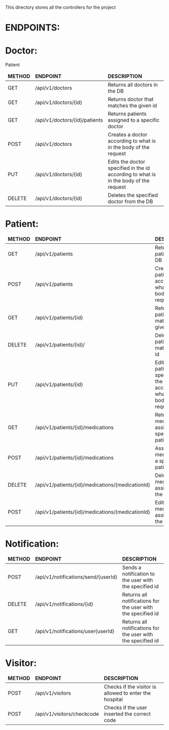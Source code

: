 This directory stores all the controllers for the project

# ENDPOINTS:

# Doctor:

<table>
<thead>
    <td><strong>METHOD</strong></td>
    <td><strong>ENDPOINT</strong></td>
    <td><strong>DESCRIPTION</strong></td>
</thead>
<tr>
    <td>GET</td>
    <td>/api/v1/doctors</td>
    <td>Returns all doctors in the DB</td>
</tr>Patient
<tr>
    <td>GET</td>
    <td>/api/v1/doctors/{id}</td>
    <td>Returns doctor that matches the given id</td>
</tr>
<tr>
    <td>GET</td>
    <td>/api/v1/doctors/{id}/patients</td>
    <td>Returns patients assigned to a specific doctor</td>
</tr>
<tr>
    <td>POST</td>
    <td>/api/v1/doctors</td>
    <td>Creates a doctor according to what is in the body of the request</td>
</tr>
<tr>
    <td>PUT</td>
    <td>/api/v1/doctors/{id}</td>
    <td>Edits the doctor specified in the id according to what is in the body of the request</td>
</tr>
<tr>
    <td>DELETE</td>
    <td>/api/v1/doctors/{id}</td>
    <td>Deletes the specified doctor from the DB</td>
</tr>
</table>

# Patient:

<table>
<thead>
    <td><strong>METHOD</strong></td>
    <td><strong>ENDPOINT</strong></td>
    <td><strong>DESCRIPTION</strong></td>
</thead>
<tr>
    <td>GET</td>
    <td>/api/v1/patients</td>
    <td>Returns all patients in the DB</td>
</tr>
<tr>
    <td>POST</td>
    <td>/api/v1/patients</td>
    <td>Creates a patient according to what is in the body of the request</td>
</tr>
<tr>
    <td>GET</td>
    <td>/api/v1/patients/{id}</td>
    <td>Returns patient that matches the given id</td>
</tr>
<tr>
    <td>DELETE</td>
    <td>/api/v1/patients/{id}/</td>
    <td>Deletes the patient that matched the id</td>
</tr>
<tr>
    <td>PUT</td>
    <td>/api/v1/patients/{id}</td>
    <td>Edits the patient specified in the id according to what is in the body of the request</td>
</tr>
<tr>
    <td>GET</td>
    <td>/api/v1/patients/{id}/medications</td>
    <td>Returns medications assigned to a specific patient</td>
</tr>
<tr>
    <td>POST</td>
    <td>/api/v1/patients/{id}/medications</td>
    <td>Assigns a medication to a specific patient</td>
</tr>
<tr>
    <td>DELETE</td>
    <td>/api/v1/patients/{id}/medications/{medicationId}</td>
    <td>Deletes the medication assigned to the patient</td>
</tr>
<tr>
    <td>POST</td>
    <td>/api/v1/patients/{id}/medications/{medicationId}</td>
    <td>Edits the medication assigned to the patient</td>
</tr>
</table>

# Notification:

<table>
<thead>
    <td><strong>METHOD</strong></td>
    <td><strong>ENDPOINT</strong></td>
    <td><strong>DESCRIPTION</strong></td>
</thead>
<tr>
    <td>POST</td>
    <td>/api/v1/notifications/send/{userId}</td>
    <td>Sends a notification to the user with the specified id</td>
</tr>
<tr>
    <td>DELETE</td>
    <td>/api/v1/notifications/{id}</td>
    <td>Returns all notifications for the user with the specified id</td>
</tr>
<tr>
    <td>GET</td>
    <td>/api/v1/notifications/user{userId}</td>
    <td>Returns all notifications for the user with the specified id</td>
</tr>
</table>

# Visitor:

<table>
<thead>
    <td><strong>METHOD</strong></td>
    <td><strong>ENDPOINT</strong></td>
    <td><strong>DESCRIPTION</strong></td>
</thead>
<tr>
    <td>POST</td>
    <td>/api/v1/visitors</td>
    <td>Checks if the visitor is allowed to enter the hospital</td>
</tr>
<tr>
    <td>POST</td>
    <td>/api/v1/visitors/checkcode</td>
    <td>Checks if the user inserted the correct code</td>
</tr>
